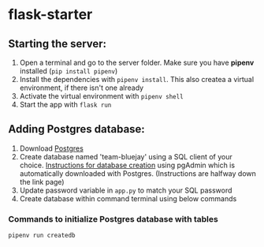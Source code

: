 # flask-starter

## Starting the server:

1. Open a terminal and go to the server folder. Make sure you have **pipenv** installed (`pip install pipenv`)
2. Install the dependencies with `pipenv install`. This also createa a virtual environment, if there isn't one already
3. Activate the virtual environment with `pipenv shell`
4. Start the app with `flask run`

## Adding Postgres database:

1. Download [Postgres](https://www.postgresql.org/)
2. Create database named 'team-bluejay' using a SQL client of your choice. [Instructions for database creation](https://www.guru99.com/postgresql-create-database.html) using pgAdmin which is automatically downloaded with Postgres. (Instructions are halfway down the link page)
3. Update password variable in `app.py` to match your SQL password
4. Create database within command terminal using below commands

### Commands to initialize Postgres database with tables

```sh
pipenv run createdb
```
